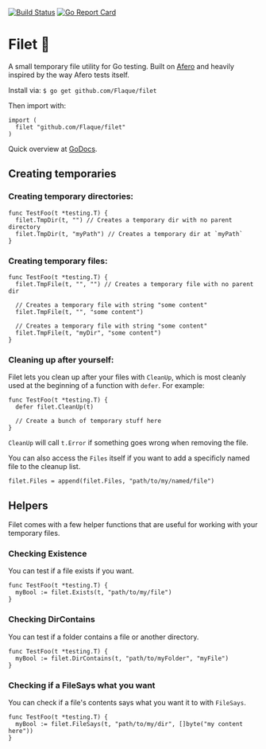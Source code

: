 [![Build Status](https://travis-ci.org/Flaque/filet.svg?branch=master)](https://travis-ci.org/Flaque/filet)
[![Go Report Card](https://goreportcard.com/badge/github.com/flaque/filet)](https://goreportcard.com/report/github.com/flaque/filet)

# Filet 🍖
A small temporary file utility for Go testing. Built on [Afero](https://github.com/spf13/afero) and heavily inspired by the way Afero tests itself.

Install via:
`$ go get github.com/Flaque/filet`

Then import with:
```
import (
  filet "github.com/Flaque/filet"
)
```

Quick overview at [GoDocs](https://godoc.org/github.com/Flaque/filet).

## Creating temporaries

### Creating temporary directories:
```
func TestFoo(t *testing.T) {
  filet.TmpDir(t, "") // Creates a temporary dir with no parent directory
  filet.TmpDir(t, "myPath") // Creates a temporary dir at `myPath`
}
```

### Creating temporary files:
```
func TestFoo(t *testing.T) {
  filet.TmpFile(t, "", "") // Creates a temporary file with no parent dir

  // Creates a temporary file with string "some content"
  filet.TmpFile(t, "", "some content")

  // Creates a temporary file with string "some content"
  filet.TmpFile(t, "myDir", "some content")
}
```

### Cleaning up after yourself:
Filet lets you clean up after your files with `CleanUp`, which is
most cleanly used at the beginning of a function with `defer`. For example:

```
func TestFoo(t *testing.T) {
  defer filet.CleanUp(t)

  // Create a bunch of temporary stuff here
}
```

`CleanUp` will call `t.Error` if something goes wrong when removing the file.

You can also access the `Files` itself if you want to add a specificly
named file to the cleanup list.

```
filet.Files = append(filet.Files, "path/to/my/named/file")
```

## Helpers

Filet comes with a few helper functions that are useful for working with your
temporary files.

### Checking Existence
You can test if a file exists if you want.
```
func TestFoo(t *testing.T) {
  myBool := filet.Exists(t, "path/to/my/file")
}
```

### Checking DirContains
You can test if a folder contains a file or another directory.
```
func TestFoo(t *testing.T) {
  myBool := filet.DirContains(t, "path/to/myFolder", "myFile")
}
```

### Checking if a FileSays what you want
You can check if a file's contents says what you want it to with `FileSays`.

```
func TestFoo(t *testing.T) {
  myBool := filet.FileSays(t, "path/to/my/dir", []byte("my content here"))
}
```
